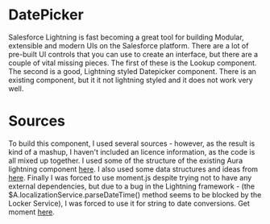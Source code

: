 # DatePicker
Salesforce Lightning is fast becoming a great tool for building Modular, extensible and modern UIs on the Salesforce platform.
There are a lot of pre-built UI controls that you can use to create an interface, but there are a couple of vital missing pieces.
The first of these is the Lookup component.
The second is a good, Lightning styled Datepicker component. There is an existing component, but it it not lightning styled and it does not work very well.

# Sources
To build this component, I used several sources - however, as the result is kind of a mashup, I haven't included an licence information, as the code is all mixed up together. 
I used some of the structure of the existing Aura lightning component <a href="https://github.com/forcedotcom/aura/tree/master/aura-components/src/main/components/ui/datePicker" target="_blank">here</a>.
I also used some data structures and ideas from <a href="https://github.com/joshsalverda/datepickr" target="_blank">here</a>.
Finally I was forced to use moment.js despite trying not to have any external dependencies, but due to a bug in the Lightning framework - (the $A.localizationService.parseDateTime() method seems to be blocked by the Locker Service), I was forced to use it for string to date conversions. 
Get moment <a href="http://momentjs.com/downloads/moment.js" target="_blank">here</a>.
